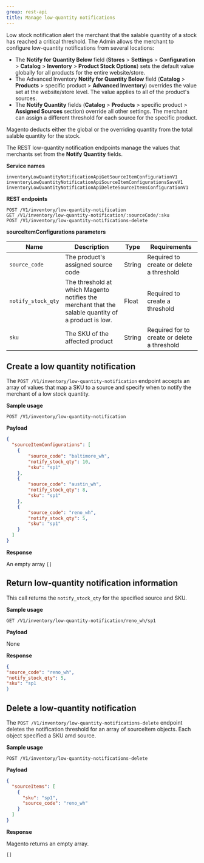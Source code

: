 ```yaml
---
group: rest-api
title: Manage low-quantity notifications
---
```


Low stock notification alert the merchant that the salable quantity of a stock has reached a critical threshold. The Admin allows the merchant to configure low-quantity notifications from several locations:

* The **Notify for Quantity Below** field (**Stores** > **Settings** > **Configuration** > **Catalog** > **Inventory** > **Product Stock Options**) sets the default value globally for all products for the entire website/store.
* The Advanced Inventory **Notify for Quantity Below** field (**Catalog** > **Products** > specific product > **Advanced Inventory**) overrides the value set at the website/store level. The value applies to all of the product's sources. 
* The **Notify Quantity** fields (**Catalog** > **Products** > specific product > **Assigned Sources** section) override all other settings. The merchant can assign a different threshold for each source for the specific product. 

Magento deducts either the global or the overriding quantity from the total salable quantity for the stock.

The REST low-quantity notification endpoints manage the values that merchants set from the **Notify Quantity** fields. 

**Service names**

```
inventoryLowQuantityNotificationApiGetSourceItemConfigurationV1
inventoryLowQuantityNotificationApiSourceItemConfigurationsSaveV1
inventoryLowQuantityNotificationApiDeleteSourceItemsConfigurationV1
```

**REST endpoints**

```
POST /V1/inventory/low-quantity-notification
GET /V1/inventory/low-quantity-notification/:sourceCode/:sku
POST /V1/inventory/low-quantity-notifications-delete
```

**sourceItemConfigurations parameters**

Name | Description | Type | Requirements
--- | --- | --- | ---
`source_code` | The product's assigned source code  | String | Required to create or delete a threshold
`notify_stock_qty` | The threshold at which Magento notifies the merchant that the salable quantity of a product is low. | Float | Required to create a threshold
`sku` | The SKU of the affected product   | String | Required for to create or delete a threshold


## Create a low quantity notification

The `POST /V1/inventory/low-quantity-notification` endpoint accepts an array of values that map a SKU to a source and specify when to notify the merchant of a low stock quantity. 

**Sample usage**

`POST /V1/inventory/low-quantity-notification`

**Payload**

``` json
{
  "sourceItemConfigurations": [
    {
    	"source_code": "baltimore_wh",
    	"notify_stock_qty": 10,
    	"sku": "sp1"
    },
    {
    	"source_code": "austin_wh",
    	"notify_stock_qty": 8,
    	"sku": "sp1"
    },
    {
    	"source_code": "reno_wh",
    	"notify_stock_qty": 5,
    	"sku": "sp1"
    }
  ]
}
```

**Response**

An empty array `[]`


## Return low-quantity notification information

This call returns the `notify_stock_qty` for the specified source and SKU.

**Sample usage**

`GET /V1/inventory/low-quantity-notification/reno_wh/sp1`

**Payload**

None

**Response**

``` json
{
"source_code": "reno_wh",
"notify_stock_qty": 5,
"sku": "sp1
}
```

## Delete a low-quantity notification

The `POST /V1/inventory/low-quantity-notifications-delete` endpoint deletes the notification threshold for an array of sourceItem objects. Each object specified a SKU amd source. 


**Sample usage**

`POST /V1/inventory/low-quantity-notifications-delete`

**Payload**

``` json
{
  "sourceItems": [
    {
      "sku": "sp1",
      "source_code": "reno_wh"
    }
  ]
}
```

**Response**

Magento returns an empty array.

`[]`
